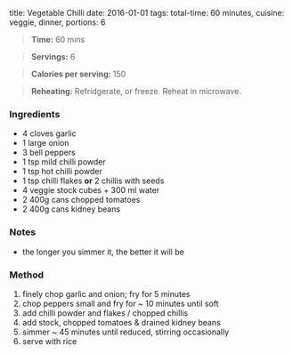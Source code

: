 title:  Vegetable Chilli 
date: 2016-01-01
tags: total-time: 60 minutes, cuisine: veggie, dinner, portions: 6 

> **Time:** 60 mins

> **Servings:** 6

> **Calories per serving:** 150

> **Reheating:** Refridgerate, or freeze. Reheat in microwave.

### Ingredients

* 4 cloves garlic
* 1 large onion
* 3 bell peppers
* 1 tsp mild chilli powder 
* 1 tsp hot chilli powder 
* 1 tsp chilli flakes **or** 2 chillis with seeds
* 4 veggie stock cubes + 300 ml water
* 2 400g cans chopped tomatoes
* 2 400g cans kidney beans

### Notes

* the longer you simmer it, the better it will be

### Method

1. finely chop garlic and onion; fry for 5 minutes 
2. chop peppers small and fry for ~ 10 minutes until soft
3. add chilli powder and flakes / chopped chillis
4. add stock, chopped tomatoes & drained kidney beans
5. simmer ~ 45 minutes until reduced, stirring occasionally
6. serve with rice 
